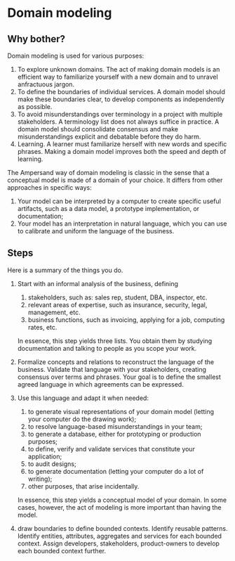 # Domain modeling

## Why bother?

Domain modeling is used for various purposes:

1. To explore unknown domains. The act of making domain models is an efficient way to familiarize yourself with a new domain and to unravel anfractuous jargon.
2. To define the boundaries of individual services. A domain model should make these boundaries clear, to develop components as independently as possible.
3. To avoid misunderstandings over terminology in a project with multiple stakeholders. A terminology list does not always suffice in practice. A domain model should consolidate consensus and make misunderstandings explicit and debatable before they do harm.
4. Learning. A learner must familiarize herself with new words and specific phrases. Making a domain model improves both the speed and depth of learning.

The Ampersand way of domain modeling is classic in the sense that a conceptual model is made of a domain of your choice. It differs from other approaches in specific ways:

1. Your model can be interpreted by a computer to create specific useful artifacts, such as a data model, a prototype implementation, or documentation;
2. Your model has an interpretation in natural language, which you can use to calibrate and uniform the language of the business. 

## Steps

Here is a summary of the things you do.

1. Start with an informal analysis of the business, defining

   1. stakeholders, such as: sales rep, student, DBA, inspector, etc.
   2. relevant areas of expertise, such as insurance, security, legal, management, etc.
   3. business functions, such as invoicing, applying for a job, computing rates, etc.

   In essence, this step yields three lists. You obtain them by studying documentation and talking to people as you scope your work.

2. Formalize concepts and relations to reconstruct the language of the business. Validate that language with your stakeholders, creating consensus over terms and phrases. Your goal is to define the smallest agreed language in which agreements can be expressed.
3. Use this language and adapt it when needed:

   1. to generate visual representations of your domain model \(letting your computer do the drawing work\);
   2. to resolve language-based misunderstandings in your team;
   3. to generate a database, either for prototyping or production purposes;
   4. to define, verify and validate services that constitute your application;
   5. to audit designs;
   6. to generate documentation \(letting your computer do a lot of writing\);
   7. other purposes, that arise incidentally.

   In essence, this step yields a conceptual model of your domain. In some cases, however, the act of modeling is more important than having the model.

4. draw boundaries to define bounded contexts. Identify reusable patterns. Identify entities, attributes, aggregates and services for each bounded context. Assign developers, stakeholders, product-owners to develop each bounded context further.

